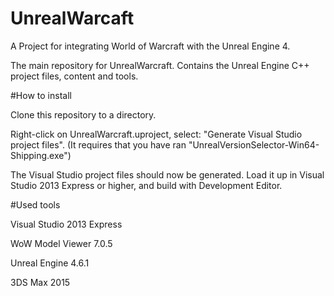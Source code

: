 # UnrealWarcaft

A Project for integrating World of Warcraft with the Unreal Engine 4.

The main repository for UnrealWarcraft. Contains the Unreal Engine C++ project files, content and tools.

#How to install

Clone this repository to a directory.

Right-click on UnrealWarcraft.uproject, select: "Generate Visual Studio project files". (It requires that you have ran "UnrealVersionSelector-Win64-Shipping.exe")

The Visual Studio project files should now be generated. Load it up in Visual Studio 2013 Express or higher, and build with Development Editor.

#Used tools

Visual Studio 2013 Express

WoW Model Viewer 7.0.5

Unreal Engine 4.6.1

3DS Max 2015
